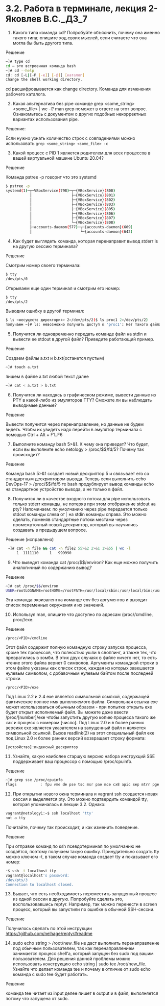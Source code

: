 # 3.2. Работа в терминале, лекция 2-Яковлев В.С._ДЗ_7

1. Какого типа команда cd? Попробуйте объяснить, почему она именно такого типа; опишите ход своих мыслей, 
если считаете что она могла бы быть другого типа.

Решение
```bash
~]# type cd
cd — это встроенная команда bash
~]# cd --help
cd: cd [-L|[-P [-e]] [-@]] [каталог]
Change the shell working directory.
```

cd расшифровывается как change directory. 
Команда для изменения рабочего каталога.

2. Какая альтернатива без pipe команде grep <some_string> <some_file> | wc -l? man grep поможет в ответе на этот вопрос. 
Ознакомьтесь с документом о других подобных некорректных вариантах использования pipe.

Решение:

Если нужно узнать количество строк с совпадениями можно использовать `grep <some_string> <some_file> -c`

3. Какой процесс с PID 1 является родителем для всех процессов в вашей виртуальной машине Ubuntu 20.04?

Решение

Команда pstree -p говорит что это systemd
```bash
$ pstree -p
systemd(1)─┬─VBoxService(798)─┬─{VBoxService}(800)
           │                  ├─{VBoxService}(801)
           │                  ├─{VBoxService}(802)
           │                  ├─{VBoxService}(803)
           │                  ├─{VBoxService}(805)
           │                  ├─{VBoxService}(806)
           │                  ├─{VBoxService}(807)
           │                  └─{VBoxService}(808)
           ├─accounts-daemon(577)─┬─{accounts-daemon}(609)
           │                      └─{accounts-daemon}(642)    

```
4. Как будет выглядеть команда, которая перенаправит вывод stderr ls на другую сессию терминала?

Решение

Смотрим номер своего терминала:
```bash 
$ tty
/dev/pts/0
```
Открываем еще один терминал и смотрим его номер:
```bash
$ tty
/dev/pts/2
```
Выводим ошибку в другой терминал:
```bash
$ ls <несуществ директория> 2>/dev/pts/2($ ls proc1 2>/dev/pts/2)
получаем ~]# ls: невозможно получить доступ к 'proc1': Нет такого файла или каталога
```

5. Получится ли одновременно передать команде файл на stdin и вывести ее stdout в другой файл? 
Приведите работающий пример.

Решение

Создаем файлы a.txt и b.txt(останется пустым)
```bash
~]# touch a.txt
``` 
пишем в файле a.txt любой текст
далее
```bash
~]# cat < a.txt > b.txt
```
6. Получится ли находясь в графическом режиме, вывести данные из PTY в какой-либо из эмуляторов TTY? Сможете ли вы наблюдать выводимые данные?

Решение

Вывести получится через перенаправление, но данные не будем видеть. 
Чтобы их увидеть надо перейти в эмулятор терминала с помощью Ctrl + Alt + F1..F6

7. Выполните команду bash 5>&1. К чему она приведет? Что будет, если вы выполните echo netology > /proc/$$/fd/5? Почему так происходит?

Решение

Команда bash 5>&1 создает новый дескриптор 5 и связывает его со стандартным дескриптором вывода. 
Теперь если выполнить echo DevOps-17 > /proc/$$/fd/5 то bash продублирует вывод команды echo на стандартное устройство вывода, 
а не только в файл.

8. Получится ли в качестве входного потока для pipe использовать только stderr команды, не потеряв при этом отображение stdout на pty? Напоминаем: по умолчанию через pipe передается только stdout команды слева от | на stdin команды справа. Это можно сделать, поменяв стандартные потоки местами через промежуточный новый дескриптор, который вы научились создавать в предыдущем вопросе.

Решение (исправлено) 
```bash
 ~]# cat -n file && cat -n file2 55>&2 2>&1 1>&55 | wc -l
     1  1111110     1   999990
```
9. Что выведет команда cat /proc/$$/environ? Как еще можно получить аналогичный по содержанию вывод?

Решение 
```bash
~]# cat /proc/$$/environ
USER=rootLOGNAME=rootHOME=/rootPATH=/usr/local/sbin:/usr/local/bin:/usr/sbin:/usr/binSHELL=/bin/bashTERM=xtermDISPLAY=localhost:10.0SELINUX_ROLE_REQUESTED=SELINUX_LEVEL_REQUESTED=SELINUX_USE_CURRENT_RANGE=XDG_SESSION_ID=2XDG_RUNTIME_DIR=/run/user/0DBUS_SESSION_BUS_ADDRESS=unix:path=/run/user/0/busSSH_CLIENT=192.168.1.76 55681 22SSH_CONNECTION=192.168.1.76 55681 192.168.1.22 22SSH_TTY=/dev/pts/0[root@Git-SentOS-8 ~]#
```
Эта команда эквивалентна команде env без аргументов и выводит список переменных окружения и их значений.

10. Используя man, опишите что доступно по адресам /proc/<PID>/cmdline, proc/<PID>/exe.

Решение 

`/proc/<PID>/cmdline`

  Этот файл содержит полную командную строку запуска процесса, кроме тех процессов, что полностью ушли в своппинг, а также тех, что превратились в зомби. В этих двух случаях в файле ничего нет, то есть чтение этого файла вернет 0 символов. Аргументы командной строки в этом файле указаны как список строк, каждая из которых завешается нулевым символом, с добавочным нулевым байтом после последней строки.

`/proc/<PID>/exe`
  
Под Linux 2.2 и 2.4 exe является символьной ссылкой, содержащей фактическое полное имя выполняемого файла. Символьная ссылка exe может использоваться обычным образом - при попытке открыть exe будет открыт исполняемый файл. Вы можете даже ввести /proc/[number]/exe чтобы запустить другую копию процесса такого же как и процесс с номером [число].
Под Linux 2.0 и в более ранних версиях exe является указателем на запущенный файл и является символьной ссылкой. Вызов readlink(2) на этот специальный файл exe под Linux 2.0 и более ранних версий возвращает строку формата:

`[устройство]:индексный_дескриптор`

11. Узнайте, какую наиболее старшую версию набора инструкций SSE поддерживает ваш процессор с помощью /proc/cpuinfo.

Решение
```bash
~]# grep sse /proc/cpuinfo
flags           : fpu vme de pse tsc msr pae mce cx8 apic sep mtrr pge mca cmov pat pse36 clflush mmx fxsr sse sse2 ht syscall nx mmxext fxsr_opt rdtscp lm constant_tsc rep_good nopl nonstop_tsc cpuid extd_apicid tsc_known_freq pni pclmulqdq monitor ssse3 cx16 sse4_1 sse4_2 x2apic movbe popcnt aes xsave avx rdrand hypervisor lahf_lm cr8_legacy abm sse4a misalignsse 3dnowprefetch ssbd vmmcall fsgsbase avx2 rdseed clflushopt arat
```
12. При открытии нового окна терминала и vagrant ssh создается новая сессия и выделяется pty. Это можно подтвердить командой tty, которая упоминалась в лекции 3.2. Однако:
```bash
vagrant@netology1:~$ ssh localhost 'tty'
not a tty
```
Почитайте, почему так происходит, и как изменить поведение.

Решение

При отправке команд по ssh псевдотерминал по умолчанию не создаётся, поэтому получаем такую ошибку. Принудительно создать tty можно ключом -t, в таком случае команда создает tty и показывает его номер:
```bash
~$ ssh -t localhost tty
vagrant@localhost's password:
/dev/pts/3
Connection to localhost closed.
```
13. Бывает, что есть необходимость переместить запущенный процесс из одной сессии в другую. Попробуйте сделать это, воспользовавшись reptyr. Например, так можно перенести в screen процесс, который вы запустили по ошибке в обычной SSH-сессии.

Решение 

Получилось сделать по этой инструкции 
https://github.com/nelhage/reptyr#readme

14. sudo echo string > /root/new_file не даст выполнить перенаправление под обычным пользователем, так как перенаправлением занимается процесс shell'а, который запущен без sudo под вашим пользователем. Для решения данной проблемы можно использовать конструкцию echo string | sudo tee /root/new_file. Узнайте что делает команда tee и почему в отличие от sudo echo команда с sudo tee будет работать.

Решение 

команда tee читает из input делее пишет в output и в файл, выполняется потому что запущена от sudo.



